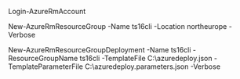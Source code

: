 Login-AzureRmAccount

New-AzureRmResourceGroup -Name ts16cli -Location northeurope -Verbose

New-AzureRmResourceGroupDeployment -Name ts16cli -ResourceGroupName ts16cli -TemplateFile C:\azuredeploy.json -TemplateParameterFile C:\azuredeploy.parameters.json -Verbose 
